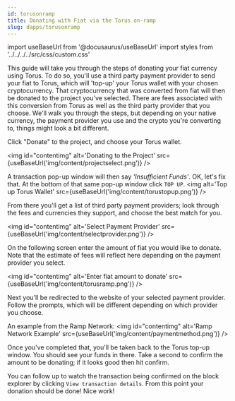 ```yaml
---
id: torusonramp
title: Donating with Fiat via the Torus on-ramp
slug: dapps/torusonramp
---
```

import useBaseUrl from '@docusaurus/useBaseUrl'
import styles from '../../../../src/css/custom.css'

This guide will take you through the steps of donating your fiat currency using Torus. To do so, you'll use a third party payment provider to send your fiat to Torus, which will 'top-up' your Torus wallet with your chosen cryptocurrency. That cryptocurrency that was converted from fiat will then be donated to the project you've selected. There are fees associated with this conversion from Torus as well as the third party provider that you choose. We'll walk you through the steps, but depending on your native currency, the payment provider you use and the crypto you're converting to, things might look a bit different.

Click "Donate" to the project, and choose your Torus wallet.

<img id="contentimg" alt='Donating to the Project' src={useBaseUrl('img/content/projectselect.png')} />

A transaction pop-up window will then say *'Insufficient Funds'*. OK, let's fix that. At the bottom of that same pop-up window click `TOP UP`.
<img alt='Top up Torus Wallet' src={useBaseUrl('img/content/torustopup.png')} />

From there you'll get a list of third party payment providers; look through the fees and currencies they support, and choose the best match for you.

<img id="contentimg" alt='Select Payment Provider' src={useBaseUrl('img/content/selectprovider.png')} />

On the following screen enter the amount of fiat you would like to donate. Note that the estimate of fees will reflect here depending on the payment provider you select.

<img id="contentimg" alt='Enter fiat amount to donate' src={useBaseUrl('img/content/torusramp.png')} />

Next you'll be redirected to the website of your selected payment provider. Follow the prompts, which will be different depending on which provider you choose.

An example from the Ramp Network:
<img id="contentimg" alt='Ramp Network Example' src={useBaseUrl('img/content/paymentmethod.png')} />

 Once you've completed that, you'll be taken back to the Torus top-up window. You should see your funds in there. Take a second to confirm the amount to be donating; if it looks good then hit confirm.

You can follow up to watch the transaction being confirmed on the block explorer by clicking `View transaction details`. From this point your donation should be done! Nice work!
